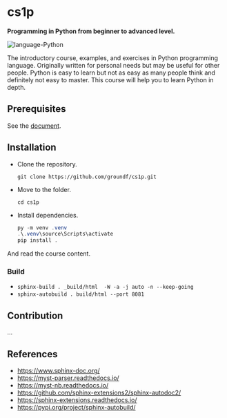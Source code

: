 # cs1p

**Programming in Python from beginner to advanced level.**

![language-Python](https://img.shields.io/badge/language-Python-blue.svg)

The introductory course, examples, and exercises in Python programming language. Originally written for personal needs but may be useful for other people. Python is easy to learn but not as easy as many people think and definitely not easy to master. This course will help you to learn Python in depth.

## Prerequisites

See the [document](groundf/course-python/notes/02%20Prerequisites.md).

## Installation

- Clone the repository.

  ```shell
  git clone https://github.com/groundf/cs1p.git
  ```

- Move to the folder.

  ```shell
  cd cs1p
  ```

- Install dependencies.

  ```powershell
  py -m venv .venv
  .\.venv\source\Scripts\activate
  pip install .
  ```

And read the course content.

### Build

- `sphinx-build . _build/html  -W -a -j auto -n --keep-going`
- `sphinx-autobuild . build/html --port 8081`

## Contribution

&hellip;

## References

- <https://www.sphinx-doc.org/>
- <https://myst-parser.readthedocs.io/>
- <https://myst-nb.readthedocs.io/>
- <https://github.com/sphinx-extensions2/sphinx-autodoc2/>
- <https://sphinx-extensions.readthedocs.io/>
- <https://pypi.org/project/sphinx-autobuild/>
